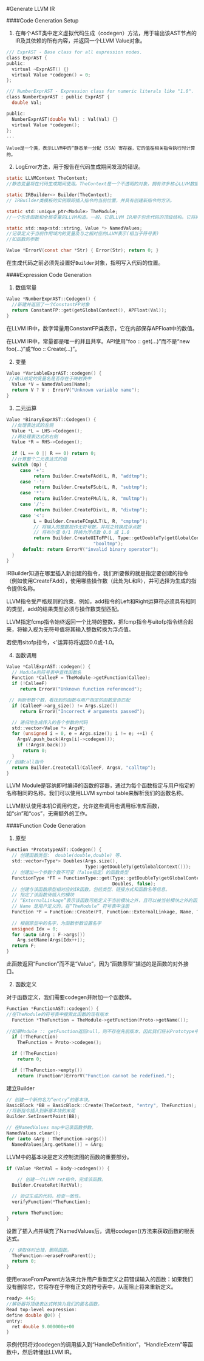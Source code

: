 #Generate LLVM IR

####Code Generation Setup

1. 在每个AST类中定义虚拟代码生成（codegen）方法，用于输出该AST节点的IR及其依赖的所有内容，并返回一个LLVM Value对象。

```c
/// ExprAST - Base class for all expression nodes.
class ExprAST {
public:
  virtual ~ExprAST() {}
  virtual Value *codegen() = 0;
};

/// NumberExprAST - Expression class for numeric literals like "1.0".
class NumberExprAST : public ExprAST {
  double Val;

public:
  NumberExprAST(double Val) : Val(Val) {}
  virtual Value *codegen();
};
...
```

	Value是一个类，表示LLVM中的“静态单一分配（SSA）寄存器，它的值在相关指令执行时计算的。

2. LogError方法，用于报告在代码生成期间发现的错误。

```c
static LLVMContext TheContext;
//静态变量将在代码生成期间使用。TheContext是一个不透明的对象，拥有许多核心LLVM数据结构，例如类型和常量值表，用一个实例传递到需要它的API中。

static IRBuilder<> Builder(TheContext);
// IRBuilder类模板的实例跟踪插入指令的当前位置，并具有创建新指令的方法。

static std::unique_ptr<Module> TheModule;
//一个包含函数和全局变量的LLVM构造。一般，它是LLVM IR用于包含代码的顶级结构。它将拥有我们生成的所有IR的内存，这就是codegen（）方法返回Value*而不是unique_ptr 的原因。

static std::map<std::string, Value *> NamedValues;
//记录定义于当前作用域内的变量及与之相对应的LLVM表示(相当于符号表) 
//如函数的参数

Value *ErrorV(const char *Str) { Error(Str); return 0; }
```

在生成代码之前必须先设置好`Builder`对象，指明写入代码的位置。

####Expression Code Generation

1. 数值常量

```c
Value *NumberExprAST::Codegen() {
  //新建并返回了一个ConstantFP对象
  return ConstantFP::get(getGlobalContext(), APFloat(Val));
}
```

在LLVM IR中，数字常量用ConstantFP类表示，它在内部保存APFloat中的数值。

在LLVM IR中，常量都是唯一的并且共享。API使用“foo :: get(...)”而不是“new foo(...)”或“foo :: Create(...)”。

2. 变量

```c
Value *VariableExprAST::codegen() {
 //确认给定的变量名是否存在于映射表中
  Value *V = NamedValues[Name];
  return V ? V : ErrorV("Unknown variable name");
}
```

3. 二元运算

```c
Value *BinaryExprAST::Codegen() {
  //处理表达式的左侧
  Value *L = LHS->Codegen();
  //再处理表达式的右侧
  Value *R = RHS->Codegen();
  
  if (L == 0 || R == 0) return 0;
  //计算整个二元表达式的值  
  switch (Op) {
  	 case '+': 
          return Builder.CreateFAdd(L, R, "addtmp");
 	 case '-': 
          return Builder.CreateFSub(L, R, "subtmp");
 	 case '*': 
          return Builder.CreateFMul(L, R, "multmp");
     case '/': 
          return Builder.CreateFDiv(L, R, "divtmp");
 	 case '<':
    	  L = Builder.CreateFCmpULT(L, R, "cmptmp");
          // 将输入的整数视作无符号数，并将之转换成浮点数
    	  // 将布尔值 0/1 转换为浮点数 0.0 或 1.0
   		  return Builder.CreateUIToFP(L, Type::getDoubleTy(getGlobalContext()),
                                "booltmp");
  	  default: return ErrorV("invalid binary operator");
  }
}
```

IRBuilder知道在哪里插入新创建的指令，我们所要做的就是指定要创建的指令（例如使用CreateFAdd），使用哪些操作数（此处为L和R），并可选择为生成的指令提供名称。

LLVM指令受严格规则的约束，例如，add指令的Left和Right运算符必须具有相同的类型，add的结果类型必须与操作数类型匹配。

LLVM指定fcmp指令始终返回一个比特的整数，把fcmp指令与uitofp指令结合起来，将输入视为无符号值将其输入整数转换为浮点值。

若使用sitofp指令，<'运算符将返回0.0或-1.0。

4. 函数调用

```c
Value *CallExprAST::codegen() {
  // Module的符号表中查找函数名
  Function *CalleeF = TheModule->getFunction(Callee);
  if (!CalleeF)
     return ErrorV("Unknown function referenced");

 // 判断参数个数，看找到的函数与用户指定的函数是否匹配
  if (CalleeF->arg_size() != Args.size())
     return ErrorV("Incorrect # arguments passed");

  // 递归地生成传入的各个参数的代码
  std::vector<Value *> ArgsV;
  for (unsigned i = 0, e = Args.size(); i != e; ++i) {
    ArgsV.push_back(Args[i]->codegen());
    if (!ArgsV.back())
      return 0;
  }
// 创建call指令
  return Builder.CreateCall(CalleeF, ArgsV, "calltmp");
}
```

LLVM Module是容纳即时编译的函数的容器，通过为每个函数指定与用户指定的名称相同的名称，我们可以使用LLVM symbol table来解析我们的函数名称。

LLVM默认使用本机C调用约定，允许这些调用也调用标准库函数，如“sin”和“cos”，无需额外的工作。



####Function Code Generation

1. 原型

```c
Function *PrototypeAST::Codegen() {
  // 创建函数类型:  double(double,double) 等.
  std::vector<Type*> Doubles(Args.size(),
                             Type::getDoubleTy(getGlobalContext()));
  // 创建出一个参数个数不可变（false指定）的函数类型
  FunctionType *FT = FunctionType::get(Type::getDoubleTy(getGlobalContext()),
                                       Doubles, false);
  // 创建与该函数原型相对应的IR函数，包括类型、链接方式和函数名等信息。
  // 指定了该函数待插入的模块
  // “ExternalLinkage”表示该函数可能定义于当前模块之外，且可以被当前模块之外的函数调用
  // Name 是用户定义的，在“TheModule” 符号表中注册
  Function *F = Function::Create(FT, Function::ExternalLinkage, Name, TheModule);
  
  // 根据原型中的名字，为函数参数设置名字
  unsigned Idx = 0;
  for (auto &Arg : F->args())
    Arg.setName(Args[Idx++]);
  return F;
}
```

此函数返回“Function”而不是“Value”，因为“函数原型”描述的是函数的对外接口。



2. 函数定义

对于函数定义，我们需要codegen并附加一个函数体。

```c
Function *FunctionAST::codegen() {
//在TheModule的符号表中搜索此函数的现有版本
  Function *TheFunction = TheModule->getFunction(Proto->getName());
    
//如果Module :: getFunction返回null，则不存在先前版本，因此我们将从Prototype中编译一个。
  if (!TheFunction)
    TheFunction = Proto->codegen();

  if (!TheFunction)
    return 0;

  if (!TheFunction->empty())
    return (Function*)ErrorV("Function cannot be redefined.");
```

建立Builder

```c
// 创建一个新的名为“entry”的基本块。
BasicBlock *BB = BasicBlock::Create(TheContext, "entry", TheFunction);
//将新指令插入到新基本块的末尾
Builder.SetInsertPoint(BB);

// 在NamedValues map中记录函数参数。
NamedValues.clear();
for (auto &Arg : TheFunction->args())
  NamedValues[Arg.getName()] = &Arg;
```

LLVM中的基本块是定义控制流图的函数的重要部分。

```c
if (Value *RetVal = Body->codegen()) {
  
    // 创建一个LLVM ret指令，完成该函数。
  Builder.CreateRet(RetVal);

  // 验证生成的代码，检查一致性。
  verifyFunction(*TheFunction);

  return TheFunction;
}
```

设置了插入点并填充了NamedValues后，调用codegen()方法来获取函数的根表达式。

```c
 // 读取体时出错，删除函数。
  TheFunction->eraseFromParent();
  return 0;
}
```

使用eraseFromParent方法来允许用户重新定义之前错误输入的函数：如果我们没有删除它，它将存在于带有正文的符号表中，从而阻止将来重新定义。

```c
ready> 4+5;
//解析器将顶级表达式转换为我们的匿名函数。
Read top-level expression:
define double @0() {
entry:
  ret double 9.000000e+00
}
```

示例代码将对codegen的调用插入到“HandleDefinition”，“HandleExtern”等函数中，然后转储出LLVM IR。

